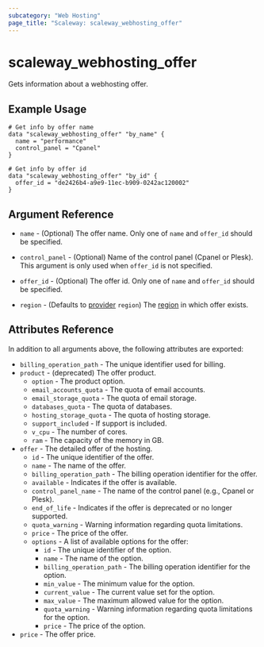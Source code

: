 ```yaml
---
subcategory: "Web Hosting"
page_title: "Scaleway: scaleway_webhosting_offer"
---
```


# scaleway_webhosting_offer

Gets information about a webhosting offer.

## Example Usage

```hcl
# Get info by offer name
data "scaleway_webhosting_offer" "by_name" { 
  name = "performance"
  control_panel = "Cpanel"
}

# Get info by offer id
data "scaleway_webhosting_offer" "by_id" {
  offer_id = "de2426b4-a9e9-11ec-b909-0242ac120002"
}
```

## Argument Reference

- `name` - (Optional) The offer name. Only one of `name` and `offer_id` should be specified.

- `control_panel` - (Optional) Name of the control panel (Cpanel or Plesk). This argument is only used when `offer_id` is not specified.

- `offer_id` - (Optional) The offer id. Only one of `name` and `offer_id` should be specified.

- `region` - (Defaults to [provider](../index.md#zone) `region`) The [region](../guides/regions_and_zones.md#zones) in which offer exists.

## Attributes Reference

In addition to all arguments above, the following attributes are exported:

- `billing_operation_path` - The unique identifier used for billing.
- `product` - (deprecated) The offer product.
    - `option` - The product option.
    - `email_accounts_quota` - The quota of email accounts.
    - `email_storage_quota` - The quota of email storage.
    - `databases_quota` - The quota of databases.
    - `hosting_storage_quota` - The quota of hosting storage.
    - `support_included` - If support is included.
    - `v_cpu` - The number of cores.
    - `ram` - The capacity of the memory in GB.
- `offer` - The detailed offer of the hosting.
    - `id` - The unique identifier of the offer.
    - `name` - The name of the offer.
    - `billing_operation_path` - The billing operation identifier for the offer.
    - `available` - Indicates if the offer is available.
    - `control_panel_name` - The name of the control panel (e.g., Cpanel or Plesk).
    - `end_of_life` - Indicates if the offer is deprecated or no longer supported.
    - `quota_warning` - Warning information regarding quota limitations.
    - `price` - The price of the offer.
    - `options` - A list of available options for the offer:
        - `id` - The unique identifier of the option.
        - `name` - The name of the option.
        - `billing_operation_path` - The billing operation identifier for the option.
        - `min_value` - The minimum value for the option.
        - `current_value` - The current value set for the option.
        - `max_value` - The maximum allowed value for the option.
        - `quota_warning` - Warning information regarding quota limitations for the option.
        - `price` - The price of the option.
- `price` - The offer price.

